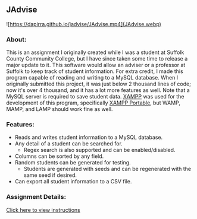 ## JAdvise

![https://dapirra.github.io/jadvise/JAdvise.mp4](JAdvise.webp)

### About:

This is an assignment I originally created while I was a student at Suffolk County Community College, but I have since taken some time to release a major update to it. This software would allow an adviser or a professor at Suffolk to keep track of student information. For extra credit, I made this program capable of reading and writing to a MySQL database. When I originally submitted this project, it was just below 2 thousand lines of code; now it's over 4 thousand, and it has a lot more features as well. Note that a MySQL server is required to save student data. [XAMPP](https://www.apachefriends.org/download.html) was used for the development of this program, specifically [XAMPP Portable](https://portableapps.com/apps/development/xampp), but WAMP, MAMP, and LAMP should work fine as well.

### Features:

 - Reads and writes student information to a MySQL database.
 - Any detail of a student can be searched for.
   - Regex search is also supported and can be enabled/disabled.
 - Columns can be sorted by any field.
 - Random students can be generated for testing.
   - Students are generated with seeds and can be regenerated with the same seed if desired.
 - Can export all student information to a CSV file.

### Assignment Details:

[Click here to view instructions](https://dapirra.github.io/jadvise/CST242%20Final%20Project.PDF)
